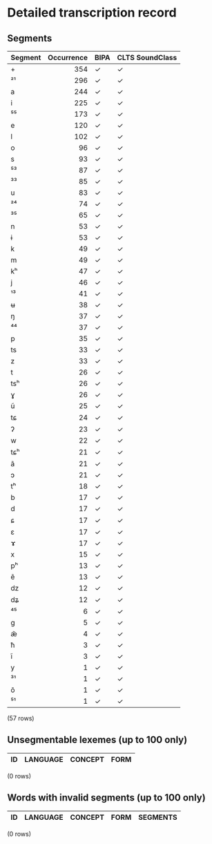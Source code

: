 
# Detailed transcription record

## Segments

| Segment | Occurrence | BIPA | CLTS SoundClass |
|:----------|-------------:|:-------|:------------------|
| + | 354 | ✓ | ✓ |
| ²¹ | 296 | ✓ | ✓ |
| a | 244 | ✓ | ✓ |
| i | 225 | ✓ | ✓ |
| ⁵⁵ | 173 | ✓ | ✓ |
| e | 120 | ✓ | ✓ |
| l | 102 | ✓ | ✓ |
| o | 96 | ✓ | ✓ |
| s | 93 | ✓ | ✓ |
| ⁵³ | 87 | ✓ | ✓ |
| ³³ | 85 | ✓ | ✓ |
| u | 83 | ✓ | ✓ |
| ²⁴ | 74 | ✓ | ✓ |
| ³⁵ | 65 | ✓ | ✓ |
| n | 53 | ✓ | ✓ |
| ɨ | 53 | ✓ | ✓ |
| k | 49 | ✓ | ✓ |
| m | 49 | ✓ | ✓ |
| kʰ | 47 | ✓ | ✓ |
| j | 46 | ✓ | ✓ |
| ¹³ | 41 | ✓ | ✓ |
| ʉ | 38 | ✓ | ✓ |
| ŋ | 37 | ✓ | ✓ |
| ⁴⁴ | 37 | ✓ | ✓ |
| p | 35 | ✓ | ✓ |
| ts | 33 | ✓ | ✓ |
| z | 33 | ✓ | ✓ |
| t | 26 | ✓ | ✓ |
| tsʰ | 26 | ✓ | ✓ |
| ɣ | 26 | ✓ | ✓ |
| ũ | 25 | ✓ | ✓ |
| tɕ | 24 | ✓ | ✓ |
| ʔ | 23 | ✓ | ✓ |
| w | 22 | ✓ | ✓ |
| tɕʰ | 21 | ✓ | ✓ |
| ã | 21 | ✓ | ✓ |
| ɔ | 21 | ✓ | ✓ |
| tʰ | 18 | ✓ | ✓ |
| b | 17 | ✓ | ✓ |
| d | 17 | ✓ | ✓ |
| ɕ | 17 | ✓ | ✓ |
| ɛ | 17 | ✓ | ✓ |
| ɤ | 17 | ✓ | ✓ |
| x | 15 | ✓ | ✓ |
| pʰ | 13 | ✓ | ✓ |
| ẽ | 13 | ✓ | ✓ |
| dz | 12 | ✓ | ✓ |
| dʑ | 12 | ✓ | ✓ |
| ⁴⁵ | 6 | ✓ | ✓ |
| ɡ | 5 | ✓ | ✓ |
| æ̃ | 4 | ✓ | ✓ |
| ħ | 3 | ✓ | ✓ |
| ĩ | 3 | ✓ | ✓ |
| y | 1 | ✓ | ✓ |
| ³¹ | 1 | ✓ | ✓ |
| õ | 1 | ✓ | ✓ |
| ⁵¹ | 1 | ✓ | ✓ |

(57 rows)



## Unsegmentable lexemes (up to 100 only)

| ID | LANGUAGE | CONCEPT | FORM |
|------|------------|-----------|--------|

(0 rows)



## Words with invalid segments (up to 100 only)

| ID | LANGUAGE | CONCEPT | FORM | SEGMENTS |
|------|------------|-----------|--------|------------|

(0 rows)


